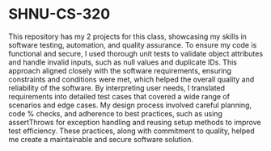 # SHNU-CS-320

This repository has my 2 projects for this class, showcasing my skills in software testing, automation, and quality assurance. To ensure my code is functional and secure, I used thorough unit tests to validate object attributes and handle invalid inputs, such as null values and duplicate IDs. This approach aligned closely with the software requirements, ensuring constraints and conditions were met, which helped the overall quality and reliability of the software. By interpreting user needs, I translated requirements into detailed test cases that covered a wide range of scenarios and edge cases. My design process involved careful planning, code % checks, and adherence to best practices, such as using assertThrows for exception handling and reusing setup methods to improve test efficiency. These practices, along with commitment to quality, helped me create a maintainable and secure software solution.
